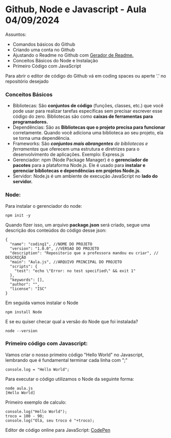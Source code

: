
# Github, Node e Javascript - Aula 04/09/2024 

Assuntos:
- Comandos básicos do Github
- Criando uma conta no Github
- Ajustando o Readme no Github com [Gerador de Readme.](https://rahuldkjain.github.io/gh-profile-readme-generator/)
- Conceitos Básicos do Node  e Instalação
- Primeiro Código com JavaScript

Para abrir o editor de código do Github vá em coding spaces ou aperte '.' no repositório desejado

### Conceitos Básicos

- Bibliotecas:
São **conjuntos de código** (funções, classes, etc.) que você pode usar para realizar tarefas específicas sem precisar escrever esse código do zero. Bibliotecas são como **caixas de ferramentas para programadores.**
- Dependências: 
São as **Bibliotecas que o projeto precisa para funcionar** corretamente. Quando você adiciona uma biblioteca ao seu projeto, ela se torna uma dependência.
- Frameworks:
São ***conjuntos mais abrangentes** de bibliotecas e ferramentas* que oferecem uma estrutura e diretrizes para o desenvolvimento de aplicações. Exemplo: Express.js 
- Gerenciador: 
npm (Node Package Manager) é o **gerenciador de pacotes** para a plataforma Node.js. Ele é usado para **instalar e gerenciar bibliotecas e dependências em projetos Node.js**.
- Servidor: 
Node.js é um ambiente de execução JavaScript no **lado do servidor.**

### Node:

Para instalar o gerenciador do node:
```
npm init -y
```
Quando fizer isso, um arquivo **package.json** será criado, segue uma descrição dos conteúdos do código desse json:
```
{
  "name": "coding1", //NOME DO PROJETO
  "version": "1.0.0", //VERSAO DO PROJETO
  "description": "Repositorio que a professora mandou eu criar", // DESCRIÇÃO
  "main": "Aula.js", //ARQUIVO PRINCIPAL DO PROJETO 
  "scripts": {
    "test": "echo \"Error: no test specified\" && exit 1"
  },
  "keywords": [],
  "author": "",
  "license": "ISC"
}
```
Em seguida vamos instalar o Node
```
npm install Node
```
E se eu quiser checar qual a versão do Node que foi instalada?
```
node --version
```

### Primeiro código com Javascript:

Vamos criar o nosso primeiro código "Hello World" no Javascript, lembrando que é fundamental terminar cada linha com ";"
```
console.log = "Hello World";
```
Para executar o código utilizamos o Node da seguinte forma:
```
node aula.js
[Hello World]
``` 
Primeiro exemplo de calculo: 
```
console.log("Hello World");
troco = 100 - 90;
console.log("Olá, seu troco é "+troco);
```




Editor de código online para JavaScript: [CodePen](https://codepen.io/)